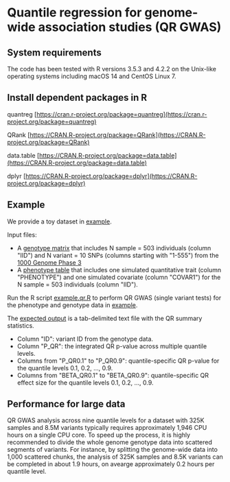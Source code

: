 # Quantile regression for genome-wide association studies (QR GWAS)

## System requirements

The code has been tested with R versions 3.5.3 and 4.2.2 on the Unix-like operating systems including macOS 14 and CentOS Linux 7. 

## Install dependent packages in R

quantreg [https://cran.r-project.org/package=quantreg](https://cran.r-project.org/package=quantreg)

QRank [https://CRAN.R-project.org/package=QRank](https://CRAN.R-project.org/package=QRank)

data.table [https://CRAN.R-project.org/package=data.table](https://CRAN.R-project.org/package=data.table)

dplyr [https://CRAN.R-project.org/package=dplyr](https://CRAN.R-project.org/package=dplyr)

## Example

We provide a toy dataset in [example](/example). 

Input files: 
- A [genotype matrix](example/example.genotype.tsv) that includes N sample = 503 individuals (column "IID") 
and N variant = 10 SNPs (columns starting with "1-555") from the [1000 Genome Phase 3](https://www.internationalgenome.org/category/phase-3/)
- A [phenotype table](example/example.phenotype.tsv) that includes one simulated quantitative trait (column "PHENOTYPE") and one simulated covariate (column "COVAR1") for the N sample = 503 individuals (column "IID").

Run the R script [example.qr.R](example.qr.R) to perform QR GWAS (single variant tests) for the phenotype and genotype data in [example](/example). 

The [expected output](example/example.sumstat.tsv) is a tab-delimited text file with the QR summary statistics. 
- Column "ID": variant ID from the genotype data.
- Column "P_QR": the integrated QR p-value across multiple quantile levels.
- Columns from "P_QR0.1" to "P_QR0.9": quantile-specific QR p-value for the quantile levels 0.1, 0.2, ..., 0.9.
- Columns from "BETA_QR0.1" to "BETA_QR0.9": quantile-specific QR effect size for the quantile levels 0.1, 0.2, ..., 0.9.

## Performance for large data

QR GWAS analysis across nine quantile levels for a dataset with 325K samples and 8.5M variants typically requires approximately 1,946 CPU hours on a single CPU core. To speed up the process, it is highly recommended to divide the whole genome genotype data into scattered segments of variants. For instance, by splitting the genome-wide data into 1,000 scattered chunks, the analysis of 325K samples and 8.5K variants can be completed in about 1.9 hours, on avearge approximately 0.2 hours per quantile level.
